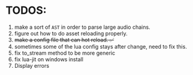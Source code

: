 # TODOS:
1. make a sort of `AST` in order to parse large audio chains.
2. figure out how to do asset reloading properly.
3. ~~make a config file that can hot reload. ✅~~
4. sometimes some of the lua config stays after change, need to fix this.
5. fix to_stream method to be more generic
6. fix lua-jit on windows install
7. Display errors
